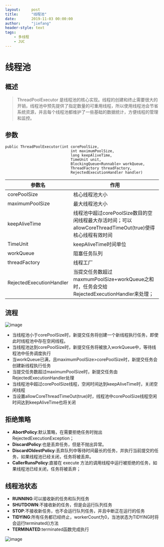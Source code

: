 ```yaml
---
layout:     post
title:      "线程池"
date:       2019-11-03 00:00:00
author:     "jiefang"
header-style: text
tags:
    - 多线程
    - JUC
---
```

# 线程池

## 概述
>ThreadPoolExecutor 是线程池的核心实现。线程的创建和终止需要很大的开销，线程池中预先提供了指定数量的可重用线程，所以使用线程池会节省系统资源，并且每个线程池都维护了一些基础的数据统计，方便线程的管理和监控。


## 参数
```
public ThreadPoolExecutor(int corePoolSize,
                              int maximumPoolSize,
                              long keepAliveTime,
                              TimeUnit unit,
                              BlockingQueue<Runnable> workQueue,
                              ThreadFactory threadFactory,
                              RejectedExecutionHandler handler) 
```

参数名 | 作用
---|---
corePoolSize| 核心线程池大小
maximumPoolSize| 最大线程池大小
keepAliveTime| 线程池中超过corePoolSize数目的空闲线程最大存活时间；可以allowCoreThreadTimeOut(true)使得核心线程有效时间
TimeUnit |keepAliveTime时间单位
workQueue |阻塞任务队列
threadFactory |线程工厂
RejectedExecutionHandler| 当提交任务数超过maxmumPoolSize+workQueue之和时，任务会交给RejectedExecutionHandler来处理；

## 流程
![image](https://s2.ax1x.com/2019/11/02/KOSEPU.png)
- 当线程池小于corePoolSize时，新提交任务将创建一个新线程执行任务，即使此时线程池中存在空闲线程。
- 当线程池达到corePoolSize时，新提交任务将被放入workQueue中，等待线程池中任务调度执行
- 当workQueue已满，且maximumPoolSize>corePoolSize时，新提交任务会创建新线程执行任务
- 当提交任务数超过maximumPoolSize时，新提交任务由RejectedExecutionHandler处理
- 当线程池中超过corePoolSize线程，空闲时间达到keepAliveTime时，关闭空闲线程
- 当设置allowCoreThreadTimeOut(true)时，线程池中corePoolSize线程空闲时间达到keepAliveTime也将关闭

## 拒绝策略
- **AbortPolicy**:默认策略，在需要拒绝任务时抛出RejectedExecutionException；
- **DiscardPolicy**:也是丢弃任务，但是不抛出异常。 
- **DiscardOldestPolicy**:丢弃队列中等待时间最长的任务，并执行当前提交的任务，如果线程池已经关闭，任务将被丢弃。
- **CallerRunsPolicy**:直接在 execute 方法的调用线程中运行被拒绝的任务，如果线程池已经关闭，任务将被丢弃；

## 线程池状态
- **RUNNING**:可以接收新的任务和队列任务
- **SHUTDOWN**:不接收新的任务，但是会运行队列任务
- **STOP**:不接收新任务，也不会运行队列任务，并且中断正在运行的任务
- **TIDYING**:所有任务都已经终止，workerCount为0，当池状态为TIDYING时将会运行terminated()方法
- **TERMINATED**:terminated函数完成执行

![image](https://s2.ax1x.com/2019/11/02/KO9hCT.md.png)

